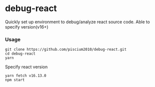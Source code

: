 # debug-react
Quickly set up environment to debug/analyze react source code. Able to specify version(v16+)

### Usage
```
git clone https://github.com/piscium2010/debug-react.git
cd debug-react
yarn
```
Specify react version
```
yarn fetch v16.13.0
npm start
```
